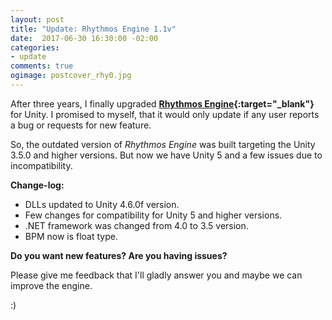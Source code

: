 ```yaml
---
layout: post
title: "Update: Rhythmos Engine 1.1v"
date:  2017-06-30 16:30:00 -02:00
categories:
- update
comments: true
ogimage: postcover_rhy0.jpg
---
```

After three years, I finally upgraded **[Rhythmos Engine](https://www.assetstore.unity3d.com/en/#!/content/39835){:target="_blank"}** for Unity.
I promised to myself, that it would only update if any user reports a bug or requests for new feature.

So, the outdated version of _Rhythmos Engine_ was built targeting the Unity 3.5.0 and higher versions.
But now we have Unity 5 and a few issues due to incompatibility.

**Change-log:**

- DLLs updated to Unity 4.6.0f version.
- Few changes for compatibility for Unity 5 and higher versions.
- .NET framework was changed from 4.0 to 3.5 version.
- BPM now is float type.

**Do you want new features? Are you having issues?**

Please give me feedback that I'll gladly answer you and maybe we can improve the engine.

:)
